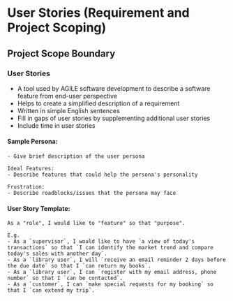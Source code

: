 # User Stories (Requirement and Project Scoping)

## Project Scope Boundary

### User Stories
- A tool used by AGILE software development to describe a software feature from end-user perspective 
- Helps to create a simplified description of a requirement
- Written in simple English sentences
- Fill in gaps of user stories by supplementing additional user stories
- Include time in user stories


#### Sample Persona:
```
- Give brief description of the user persona

Ideal Features:
- Describe features that could help the persona's personality

Frustration:
- Describe roadblocks/issues that the persona may face 
```

#### User Story Template:
```
As a "role", I would like to "feature" so that "purpose".

E.g. 
- As a `supervisor`, I would like to have `a view of today's transactions` so that `I can identify the market trend and compare today's sales with another day`.
- As a `library user`, I will `receive an email reminder 2 days before the due date` so that I `can return my books`.
- As a `library user`, I can `register with my email address, phone number` so that I `can be contacted`.
- As a `customer`, I can `make special requests for my booking` so that I `can extend my trip`.
```




